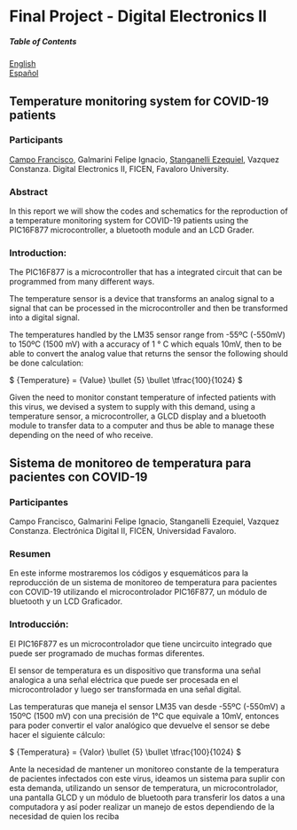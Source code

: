 # Final Project - Digital Electronics II

##### Table of Contents  
[English](#english)  
[Español](#espanyol)  

<a name="english"/>

## Temperature monitoring system for COVID-19 patients

### Participants
[Campo Francisco](https://gitlab.com/FCampo), Galmarini Felipe Ignacio, [Stanganelli Ezequiel](https://gitlab.com/eastanganelli), Vazquez Constanza.
Digital Electronics II, FICEN, Favaloro University.

### Abstract
In this report we will show the codes and schematics for the reproduction of a temperature monitoring system for COVID-19 patients using the PIC16F877 microcontroller, a bluetooth module and an LCD Grader.

### Introduction:
The PIC16F877 is a microcontroller that has a integrated circuit that can be programmed from many different ways.

The temperature sensor is a device that transforms an analog signal to a signal that can be processed in the microcontroller and then be transformed into a digital signal.

The temperatures handled by the LM35 sensor range from -55ºC (-550mV) to 150ºC (1500 mV) with a accuracy of 1 ° C which equals 10mV, then to be able to convert the analog value that returns the sensor the following should be done calculation: 

$` {Temperature} = {Value} \bullet {5} \bullet \tfrac{100}{1024} `$

Given the need to monitor constant temperature of infected patients with this virus, we devised a system to supply with this demand, using a temperature sensor, a microcontroller, a GLCD display and a bluetooth module to transfer data to a computer and thus be able to manage these depending on the need of who receive.

<a name="espanyol"/>

## Sistema de monitoreo de temperatura para pacientes con COVID-19

### Participantes
Campo Francisco, Galmarini Felipe Ignacio, Stanganelli Ezequiel, Vazquez Constanza.
Electrónica Digital II, FICEN, Universidad Favaloro.

### Resumen
En este informe mostraremos los códigos y esquemáticos para la reproducción de un sistema de monitoreo de temperatura para pacientes con COVID-19 utilizando el microcontrolador PIC16F877, un módulo de bluetooth y un LCD Graficador.



### Introducción:
El PIC16F877 es un microcontrolador que tiene uncircuito integrado que puede ser programado de muchas formas diferentes.

El sensor de temperatura es un dispositivo que transforma una señal analogica a una señal eléctrica que puede ser procesada en el microcontrolador y luego ser transformada en una señal digital.

Las temperaturas que maneja el sensor LM35 van desde -55ºC (-550mV) a 150ºC (1500 mV) con una precisión de 1°C que equivale a 10mV, entonces para poder convertir el valor analógico que
devuelve el sensor se debe hacer el siguiente cálculo:

$` {Temperatura} = {Valor} \bullet {5} \bullet \tfrac{100}{1024} `$

Ante la necesidad de mantener un monitoreo constante de la temperatura de pacientes infectados con este virus, ideamos un sistema para suplir con esta demanda, utilizando un sensor de temperatura, un microcontrolador, una pantalla GLCD y un módulo de bluetooth para transferir los datos a una computadora y así poder realizar un manejo de estos dependiendo de la necesidad de quien los reciba
